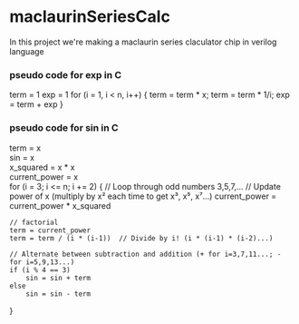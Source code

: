 # maclaurinSeriesCalc
In this project we're making a maclaurin series claculator chip in verilog language

### pseudo code for exp in C
term = 1
exp = 1
for (i = 1, i < n, i++) {
term = term * x;
term = term * 1/i;
exp = term + exp
}

### pseudo code for sin in C
term = x        
sin = x         
x_squared = x * x   
current_power = x   
for (i = 3; i <= n; i += 2) {  // Loop through odd numbers 3,5,7,...
    // Update power of x (multiply by x² each time to get x³, x⁵, x⁷...)
    current_power = current_power * x_squared
    
    // factorial 
    term = current_power
    term = term / (i * (i-1))  // Divide by i! (i * (i-1) * (i-2)...)
    
    // Alternate between subtraction and addition (+ for i=3,7,11...; - for i=5,9,13...)
    if (i % 4 == 3)
        sin = sin + term
    else
        sin = sin - term
}
